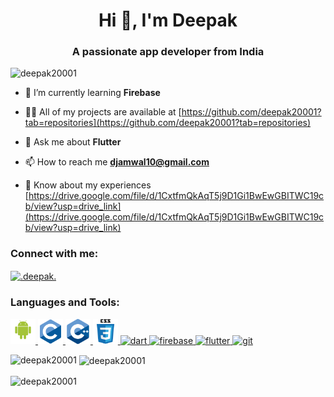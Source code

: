 <h1 align="center">Hi 👋, I'm Deepak</h1>
<h3 align="center">A passionate app developer from India</h3>

<p align="left"> <img src="https://komarev.com/ghpvc/?username=deepak20001&label=Profile%20views&color=0e75b6&style=flat" alt="deepak20001" /> </p>

- 🌱 I’m currently learning **Firebase**

- 👨‍💻 All of my projects are available at [https://github.com/deepak20001?tab=repositories](https://github.com/deepak20001?tab=repositories)

- 💬 Ask me about **Flutter**

- 📫 How to reach me **djamwal10@gmail.com**

- 📄 Know about my experiences [https://drive.google.com/file/d/1CxtfmQkAqT5j9D1Gi1BwEwGBITWC19cb/view?usp=drive_link](https://drive.google.com/file/d/1CxtfmQkAqT5j9D1Gi1BwEwGBITWC19cb/view?usp=drive_link)

<h3 align="left">Connect with me:</h3>
<p align="left">
<a href="https://linkedin.com/in/.deepak." target="blank"><img align="center" src="https://raw.githubusercontent.com/rahuldkjain/github-profile-readme-generator/master/src/images/icons/Social/linked-in-alt.svg" alt=".deepak." height="30" width="40" /></a>
</p>

<h3 align="left">Languages and Tools:</h3>
<p align="left"> <a href="https://developer.android.com" target="_blank" rel="noreferrer"> <img src="https://raw.githubusercontent.com/devicons/devicon/master/icons/android/android-original-wordmark.svg" alt="android" width="40" height="40"/> </a> <a href="https://www.cprogramming.com/" target="_blank" rel="noreferrer"> <img src="https://raw.githubusercontent.com/devicons/devicon/master/icons/c/c-original.svg" alt="c" width="40" height="40"/> </a> <a href="https://www.w3schools.com/cpp/" target="_blank" rel="noreferrer"> <img src="https://raw.githubusercontent.com/devicons/devicon/master/icons/cplusplus/cplusplus-original.svg" alt="cplusplus" width="40" height="40"/> </a> <a href="https://www.w3schools.com/css/" target="_blank" rel="noreferrer"> <img src="https://raw.githubusercontent.com/devicons/devicon/master/icons/css3/css3-original-wordmark.svg" alt="css3" width="40" height="40"/> </a> <a href="https://dart.dev" target="_blank" rel="noreferrer"> <img src="https://www.vectorlogo.zone/logos/dartlang/dartlang-icon.svg" alt="dart" width="40" height="40"/> </a> <a href="https://firebase.google.com/" target="_blank" rel="noreferrer"> <img src="https://www.vectorlogo.zone/logos/firebase/firebase-icon.svg" alt="firebase" width="40" height="40"/> </a> <a href="https://flutter.dev" target="_blank" rel="noreferrer"> <img src="https://www.vectorlogo.zone/logos/flutterio/flutterio-icon.svg" alt="flutter" width="40" height="40"/> </a> <a href="https://git-scm.com/" target="_blank" rel="noreferrer"> <img src="https://www.vectorlogo.zone/logos/git-scm/git-scm-icon.svg" alt="git" width="40" height="40"/> </a> </p>

<p><img align="left" src="https://github-readme-stats.vercel.app/api/top-langs?username=deepak20001&show_icons=true&locale=en&layout=compact" alt="deepak20001" /></p>

<p>&nbsp;<img align="center" src="https://github-readme-stats.vercel.app/api?username=deepak20001&show_icons=true&locale=en" alt="deepak20001" /></p>

<p><img align="center" src="https://github-readme-streak-stats.herokuapp.com/?user=deepak20001&" alt="deepak20001" /></p>
